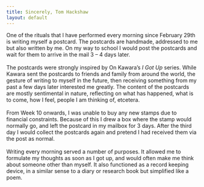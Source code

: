 ```yaml
---
title: Sincerely, Tom Hackshaw
layout: default
---
```


One of the rituals that I have performed every morning since February 29th is writing myself a postcard. The postcards are handmade, addressed to me but also written by me. On my way to school I would post the postcards and wait for them to arrive in the mail 3 – 4 days later.
<br><br>
The postcards were strongly inspired by On Kawara’s _I Got Up_ series. While Kawara sent the postcards to friends and family from around the world, the gesture of writing to myself in the future, then receiving something from my past a few days later interested me greatly. The content of the postcards are mostly sentimental in nature, reflecting on what has happened, what is to come, how I feel, people I am thinking of, etcetera.
<br><br>
From Week 10 onwards, I was unable to buy any new stamps due to financial constraints. Because of this I drew a box where the stamp would normally go, and left the postcard in my mailbox for 3 days. After the third day I would collect the postcards again and pretend I had received them via the post as normal.
<br><br>
Writing every morning served a number of purposes. It allowed me to formulate my thoughts as soon as I got up, and would often make me think about someone other than myself. It also functioned as a record keeping device, in a similar sense to a diary or research book but simplified like a poem.
